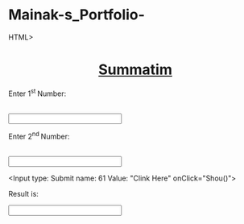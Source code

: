 # Mainak-s_Portfolio-
HTML>

<Head>

<Title> Calculatim </Title>

<Link Rel: Stylesheet" HREF = CSSIAL-CSS)

</Head>

<Body>

<Label align=center>

<u> <H1> Summatim </H1> </u>

</label>

<Label> Enter 1<sup>st </sup> Number: </Label>

<BR>

<input type=text name=t1 size=25>

<BR>

<Label> Enter 2<sup>nd </sup> Number: </label>

<BR>

<input type=text name=t2 size=25>

<P>

<Input type: Submit name: 61 Value: "Clink Here" onClick="Shou()">

<P>

<label> Result is: </label> <BR>

<Input type=text name=t3 size=25>
</Body>